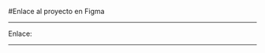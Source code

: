 
#Enlace al proyecto en Figma

---------------------------------------------

  Enlace:
  
---------------------------------------------
